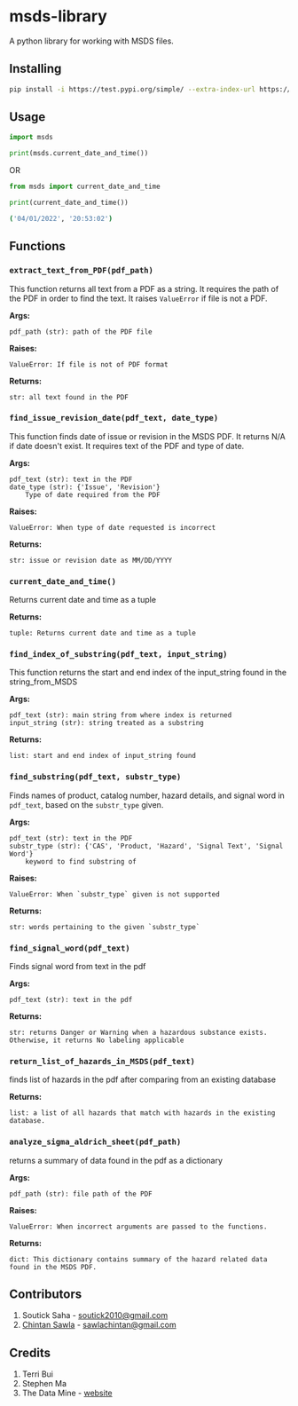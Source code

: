 # msds-library
A python library for working with MSDS files.

## Installing

```bash
pip install -i https://test.pypi.org/simple/ --extra-index-url https://pypi.org/simple/ msds
```

## Usage

```python
import msds

print(msds.current_date_and_time())
```
OR
```python
from msds import current_date_and_time

print(current_date_and_time())
```

```bash
('04/01/2022', '20:53:02')
```

## Functions


### `extract_text_from_PDF(pdf_path)`

This function returns all text from a PDF as a string. It requires the path of the PDF in order to find the text. It raises `ValueError` if file is not a PDF.

**Args:**

    pdf_path (str): path of the PDF file

**Raises:**

    ValueError: If file is not of PDF format

**Returns:**

    str: all text found in the PDF


### `find_issue_revision_date(pdf_text, date_type)`

This function finds date of issue or revision in the MSDS PDF. It returns N/A if date doesn't exist. It requires text of the PDF and type of date.

**Args:**

    pdf_text (str): text in the PDF
    date_type (str): {'Issue', 'Revision'}
        Type of date required from the PDF

**Raises:**

    ValueError: When type of date requested is incorrect

**Returns:**

    str: issue or revision date as MM/DD/YYYY

### `current_date_and_time()`

Returns current date and time as a tuple

**Returns:**

    tuple: Returns current date and time as a tuple

### `find_index_of_substring(pdf_text, input_string)`

This function returns the start and end index of the input_string found in the string_from_MSDS

**Args:**

    pdf_text (str): main string from where index is returned
    input_string (str): string treated as a substring

**Returns:**

    list: start and end index of input_string found


### `find_substring(pdf_text, substr_type)`

Finds names of product, catalog number, hazard details, and signal word in `pdf_text`, based on the `substr_type` given.

**Args:**

    pdf_text (str): text in the PDF
    substr_type (str): {'CAS', 'Product, 'Hazard', 'Signal Text', 'Signal Word'}
        keyword to find substring of

**Raises:**

    ValueError: When `substr_type` given is not supported

**Returns:**

    str: words pertaining to the given `substr_type`

### `find_signal_word(pdf_text)`

Finds signal word from text in the pdf

**Args:**

    pdf_text (str): text in the pdf

**Returns:**

    str: returns Danger or Warning when a hazardous substance exists. Otherwise, it returns No labeling applicable

### `return_list_of_hazards_in_MSDS(pdf_text)`

finds list of hazards in the pdf after comparing from an existing database

**Returns:**

    list: a list of all hazards that match with hazards in the existing database.

### `analyze_sigma_aldrich_sheet(pdf_path)`

returns a summary of data found in the pdf as a dictionary

**Args:**

    pdf_path (str): file path of the PDF

**Raises:**

    ValueError: When incorrect arguments are passed to the functions.

**Returns:**

    dict: This dictionary contains summary of the hazard related data found in the MSDS PDF.

## Contributors

1. Soutick Saha - soutick2010@gmail.com
2. [Chintan Sawla](https://sawlachintan.github.io/personal-website) - sawlachintan@gmail.com

## Credits

1. Terri Bui
2. Stephen Ma
3. The Data Mine - [website](https://datamine.purdue.edu)